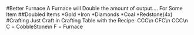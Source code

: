 #Better Furnace
A Furnace will Double the amount of output.... For Some Item
##Doubled Items
*Gold
*Iron
*Diamonds
*Coal
*Redstone(4x)
#Crafting
Just Craft in Crafting Table with the Recipe:
CCC\n
CFC\n
CCC\n
C = CobbleStone\n
F = Furnace
